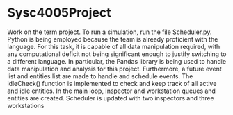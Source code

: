 # Sysc4005Project
Work on the term project.
To run a simulation, run the file Scheduler.py. 
Python is being employed because the team is already proficient with the language. For this task, it is capable of all data manipulation required, with any computational deficit not being significant enough to justify switching to a different language. In particular, the Pandas library is being used to handle data manipulation and analysis for this project. Furthermore, a future event list and entities list are made to handle and schedule events. The idleCheck() function is implemented to check and keep track of all active and idle entities. In the main loop, Inspector and workstation queues and entities are created. Scheduler is updated with two inspectors and three workstations
